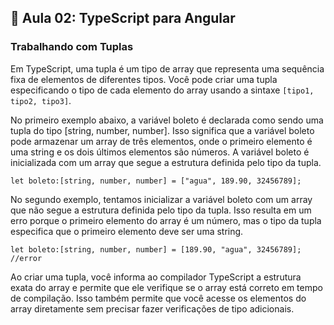## 📝 Aula 02: TypeScript para Angular
### Trabalhando com Tuplas
Em TypeScript, uma tupla é um tipo de array que representa uma sequência fixa de elementos de diferentes tipos. Você pode criar uma tupla especificando o tipo de cada elemento do array usando a sintaxe ``[tipo1, tipo2, tipo3]``.

No primeiro exemplo abaixo, a variável boleto é declarada como sendo uma tupla do tipo [string, number, number]. Isso significa que a variável boleto pode armazenar um array de três elementos, onde o primeiro elemento é uma string e os dois últimos elementos são números. A variável boleto é inicializada com um array que segue a estrutura definida pelo tipo da tupla.
```
let boleto:[string, number, number] = ["agua", 189.90, 32456789];
```

No segundo exemplo, tentamos inicializar a variável boleto com um array que não segue a estrutura definida pelo tipo da tupla. Isso resulta em um erro porque o primeiro elemento do array é um número, mas o tipo da tupla especifica que o primeiro elemento deve ser uma string.
```
let boleto:[string, number, number] = [189.90, "agua", 32456789]; //error
```

Ao criar uma tupla, você informa ao compilador TypeScript a estrutura exata do array e permite que ele verifique se o array está correto em tempo de compilação. Isso também permite que você acesse os elementos do array diretamente sem precisar fazer verificações de tipo adicionais.